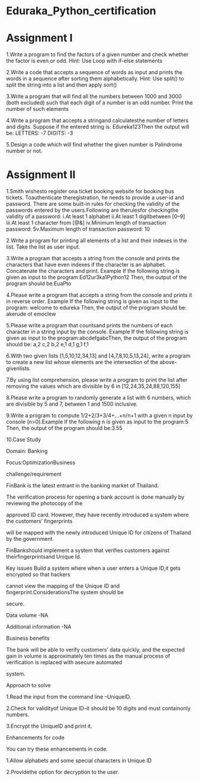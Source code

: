 # Eduraka_Python_certification

# Assignment I
1.Write a program to find the factors of a given number and check whether the factor is even or odd. 
Hint: Use Loop with if-else statements


2.Write a code that accepts a sequence of words as input and prints the words in a sequence after sorting them alphabetically.
  Hint: Use split() to split the string into a list and then apply sort()
  

3.Write a program that will find all the numbers between 1000 and 3000 (both excluded) such that each digit of a number is an odd number. 
  Print the number of such elements
  

4.Write a program that accepts a stringand calculatesthe number of letters and digits.
  Suppose if the entered string is: Edureka123Then the output will be:
  LETTERS: -7 
  DIGITS: -3
  

5.Design a code which will find whether the given number is Palindrome number or not.

 # Assignment II
 
 
1.Smith wishesto register ona ticket booking website for booking bus tickets. Toauthenticate theregistration, he needs to provide a user-id and password. There are some built-in rules for checking the validity of the passwords entered by the users.Following are therulesfor checkingthe validity of a password:
i.At least 1 alphabet
ii.At least 1 digitbetween [0–9]
iii.At least 1 character from [@&]
iv.Minimum length of transaction password: 
5v.Maximum length of transaction password: 10

2.Write a program for printing all elements of a list and their indexes in the list.
Take the list as user input.

3.Write a program that accepts a string from the console and prints the characters that have even
indexes if the character is an alphabet. Concatenate the characters and print.
Example If the following string is given as input to the program:Ed12ur3ka1Python12
Then, the output of the program should be:EuaPto

4.Please write a program that accepts a string from the console and prints it in reverse order.
Example If the following string is given as input to the program: welcome to edureka Then,
the output of the program should be: akerude ot emoclew

5.Please write a program that countsand prints the numbers of each character in a string input by the console.
Example If the following string is given as input to the program:abcdefgabcThen,
the output of the program should be: a,2 c,2 b,2 e,1 d,1 g,1 f,1

6.With two given lists [1,5,10,12,34,13] and [4,7,8,10,5,13,24], write a program to create a
new list whose elements are the intersection of the above-givenlists.

7.By using list comprehension, please write a program to print the list after removing the values which
are divisible by 6 in [12,24,35,24,88,120,155]

8.Please write a program to randomly generate a list with 6 numbers, which are divisible by 5
and 7, between 1 and 1500 inclusive.

9.Write a program to compute 1/2+2/3+3/4+...+n/n+1 with a given n input by console
(n>0).Example If the following n is given as input to the program:5 Then,
the output of the program should be:3.55


10.Case Study

Domain: Banking

Focus:OptimizationBusiness

challenge/requirement

FinBank is the latest entrant in the banking market of Thailand.

The verification process for opening a bank account is done manually by reviewing the photocopy of the

approved ID card. However, they have recently introduced a system where the customers’ fingerprints

will be mapped with the newly introduced Unique ID for citizens of Thailand by the government.

FinBankshould implement a system that verifies customers against theirfingerprintsand Unique Id.

Key issues Build a system where when a user enters a Unique ID,it gets encrypted so that hackers

cannot view the mapping of the Unique ID and fingerprint.ConsiderationsThe system should be

secure.

Data volume -NA

Additional information -NA

Business benefits

The bank will be able to verify customers’ data quickly, and the expected gain in volume is approximately ten times as the manual process of verification is replaced with asecure automated

system.

Approach to solve

1.Read the input from the command line –UniqueID.

2.Check for validityof Unique ID–it should be 10 digits and must containonly numbers.

3.Encrypt the UniqueID and print it.

Enhancements for code

You can try these enhancements in code.

1.Allow alphabets and some special characters in Unique ID

2.Providethe option for decryption to the user.
